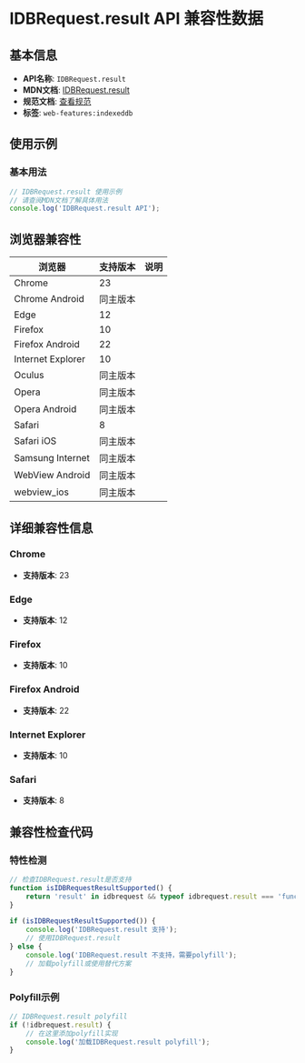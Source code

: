# IDBRequest.result API 兼容性数据

## 基本信息

- **API名称**: `IDBRequest.result`
- **MDN文档**: [IDBRequest.result](https://developer.mozilla.org/docs/Web/API/IDBRequest/result)
- **规范文档**: [查看规范](https://w3c.github.io/IndexedDB/#ref-for-dom-idbrequest-result①)
- **标签**: `web-features:indexeddb`

## 使用示例

### 基本用法

```javascript
// IDBRequest.result 使用示例
// 请查阅MDN文档了解具体用法
console.log('IDBRequest.result API');
```

## 浏览器兼容性

| 浏览器 | 支持版本 | 说明 |
|--------|----------|------|
| Chrome | 23 |  |
| Chrome Android | 同主版本 |  |
| Edge | 12 |  |
| Firefox | 10 |  |
| Firefox Android | 22 |  |
| Internet Explorer | 10 |  |
| Oculus | 同主版本 |  |
| Opera | 同主版本 |  |
| Opera Android | 同主版本 |  |
| Safari | 8 |  |
| Safari iOS | 同主版本 |  |
| Samsung Internet | 同主版本 |  |
| WebView Android | 同主版本 |  |
| webview_ios | 同主版本 |  |

## 详细兼容性信息

### Chrome

- **支持版本**: 23

### Edge

- **支持版本**: 12

### Firefox

- **支持版本**: 10

### Firefox Android

- **支持版本**: 22

### Internet Explorer

- **支持版本**: 10

### Safari

- **支持版本**: 8

## 兼容性检查代码

### 特性检测

```javascript
// 检查IDBRequest.result是否支持
function isIDBRequestResultSupported() {
    return 'result' in idbrequest && typeof idbrequest.result === 'function';
}

if (isIDBRequestResultSupported()) {
    console.log('IDBRequest.result 支持');
    // 使用IDBRequest.result
} else {
    console.log('IDBRequest.result 不支持，需要polyfill');
    // 加载polyfill或使用替代方案
}
```

### Polyfill示例

```javascript
// IDBRequest.result polyfill
if (!idbrequest.result) {
    // 在这里添加polyfill实现
    console.log('加载IDBRequest.result polyfill');
}
```

